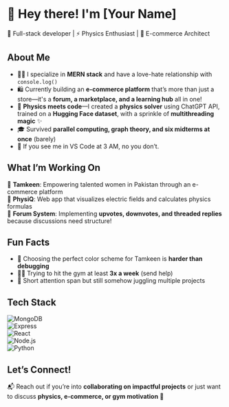 # 👋 Hey there! I'm [Your Name]  

🚀 Full-stack developer | ⚡ Physics Enthusiast | 🎨 E-commerce Architect  

## About Me  
- 👩‍💻 I specialize in **MERN stack** and have a love-hate relationship with `console.log()`  
- 🛍️ Currently building an **e-commerce platform** that’s more than just a store—it's a **forum, a marketplace, and a learning hub** all in one!  
- 🔬 **Physics meets code**—I created a **physics solver** using ChatGPT API, trained on a **Hugging Face dataset**, with a sprinkle of **multithreading magic** ✨  
- 🎓 Survived **parallel computing, graph theory, and six midterms at once** (barely)  
- 🎯 If you see me in VS Code at 3 AM, no you don’t.  

## What I’m Working On  
🔹 **Tamkeen**: Empowering talented women in Pakistan through an e-commerce platform  
🔹 **PhysiQ**: Web app that visualizes electric fields and calculates physics formulas  
🔹 **Forum System**: Implementing **upvotes, downvotes, and threaded replies** because discussions need structure!  

## Fun Facts  
- 🎨 Choosing the perfect color scheme for Tamkeen is **harder than debugging**  
- 🏋️‍♀️ Trying to hit the gym at least **3x a week** (send help)  
- 🤯 Short attention span but still somehow juggling multiple projects  

## Tech Stack  
![MongoDB](https://img.shields.io/badge/-MongoDB-4EA94B?style=for-the-badge&logo=mongodb&logoColor=white)  
![Express](https://img.shields.io/badge/-Express.js-000?style=for-the-badge&logo=express&logoColor=white)  
![React](https://img.shields.io/badge/-React-61DAFB?style=for-the-badge&logo=react&logoColor=white)  
![Node.js](https://img.shields.io/badge/-Node.js-339933?style=for-the-badge&logo=node.js&logoColor=white)  
![Python](https://img.shields.io/badge/-Python-3776AB?style=for-the-badge&logo=python&logoColor=white)  

## Let’s Connect!  
📬 Reach out if you’re into **collaborating on impactful projects** or just want to discuss **physics, e-commerce, or gym motivation** 💪  
